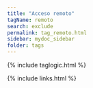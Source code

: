 ```yaml
---
title: "Acceso remoto"
tagName: remoto
search: exclude
permalink: tag_remoto.html
sidebar: mydoc_sidebar
folder: tags
---
```

{% include taglogic.html %}

{% include links.html %}